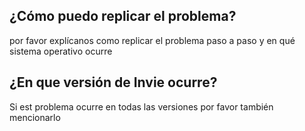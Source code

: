 ## ¿Cómo puedo replicar el problema?
por favor explícanos como replicar el problema paso a paso y en qué sistema operativo ocurre
## ¿En que versión de Invie ocurre?
Si est problema ocurre en todas las versiones por favor también mencionarlo
